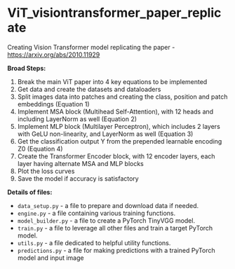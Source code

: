 # ViT_visiontransformer_paper_replicate
Creating Vision Transformer model replicating the paper - https://arxiv.org/abs/2010.11929

**Broad Steps:**
1. Break the main ViT paper into 4 key equations to be implemented
2. Get data and create the datasets and dataloaders
3. Split images data into patches and creating the class, position and patch embeddings (Equation 1)
4. Implement MSA block (Multihead Self-Attention), with 12 heads and including LayerNorm as well (Equation 2)
5. Implement MLP block (Multilayer Perceptron), which includes 2 layers with GeLU non-linearity, and LayerNorm as well (Equation 3)
6. Get the classification output Y from the prepended learnable encoding Z0 (Equation 4)
7. Create the Transformer Encoder block, with 12 encoder layers, each layer having alternate MSA and MLP blocks
8. Plot the loss curves
9. Save the model if accuracy is satisfactory

**Details of files:**
* `data_setup.py` - a file to prepare and download data if needed.
* `engine.py` - a file containing various training functions.
* `model_builder.py` - a file to create a PyTorch TinyVGG model.
* `train.py` - a file to leverage all other files and train a target PyTorch model.
* `utils.py` - a file dedicated to helpful utility functions.
* `predictions.py` - a file for making predictions with a trained PyTorch model and input image
